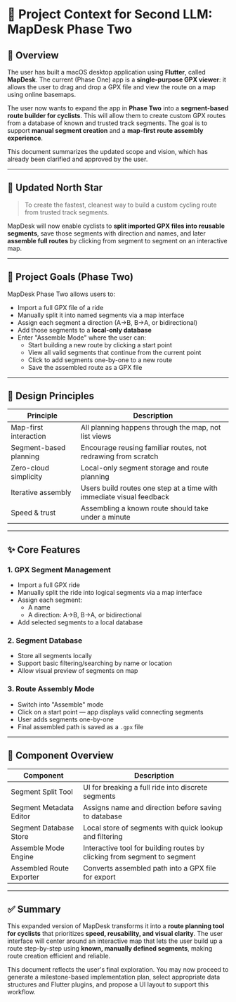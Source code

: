# 🧠 Project Context for Second LLM: MapDesk Phase Two

## 📍 Overview

The user has built a macOS desktop application using **Flutter**, called **MapDesk**. The current (Phase One) app is a **single-purpose GPX viewer**: it allows the user to drag and drop a GPX file and view the route on a map using online basemaps.

The user now wants to expand the app in **Phase Two** into a **segment-based route builder for cyclists**. This will allow them to create custom GPX routes from a database of known and trusted track segments. The goal is to support **manual segment creation** and a **map-first route assembly experience**.

This document summarizes the updated scope and vision, which has already been clarified and approved by the user.

---

## 🚩 Updated North Star

> To create the fastest, cleanest way to build a custom cycling route from trusted track segments.

MapDesk will now enable cyclists to **split imported GPX files into reusable segments**, save those segments with direction and names, and later **assemble full routes** by clicking from segment to segment on an interactive map.

---

## 🧭 Project Goals (Phase Two)

MapDesk Phase Two allows users to:

- Import a full GPX file of a ride
- Manually split it into named segments via a map interface
- Assign each segment a direction (A→B, B→A, or bidirectional)
- Add those segments to a **local-only database**
- Enter "Assemble Mode" where the user can:
  - Start building a new route by clicking a start point
  - View all valid segments that continue from the current point
  - Click to add segments one-by-one to a new route
  - Save the assembled route as a GPX file

---

## 🧱 Design Principles

| Principle                | Description                                                                 |
|--------------------------|-----------------------------------------------------------------------------|
| Map-first interaction    | All planning happens through the map, not list views                        |
| Segment-based planning   | Encourage reusing familiar routes, not redrawing from scratch               |
| Zero-cloud simplicity    | Local-only segment storage and route planning                               |
| Iterative assembly       | Users build routes one step at a time with immediate visual feedback        |
| Speed & trust            | Assembling a known route should take under a minute                         |

---

## ✨ Core Features

### 1. GPX Segment Management
- Import a full GPX ride
- Manually split the ride into logical segments via a map interface
- Assign each segment:
  - A name
  - A direction: A→B, B→A, or bidirectional
- Add selected segments to a local database

### 2. Segment Database
- Store all segments locally
- Support basic filtering/searching by name or location
- Allow visual preview of segments on map

### 3. Route Assembly Mode
- Switch into "Assemble" mode
- Click on a start point — app displays valid connecting segments
- User adds segments one-by-one
- Final assembled path is saved as a `.gpx` file

---

## 🧩 Component Overview

| Component                | Description                                                                 |
|--------------------------|-----------------------------------------------------------------------------|
| Segment Split Tool       | UI for breaking a full ride into discrete segments                          |
| Segment Metadata Editor  | Assigns name and direction before saving to database                        |
| Segment Database Store   | Local store of segments with quick lookup and filtering                     |
| Assemble Mode Engine     | Interactive tool for building routes by clicking from segment to segment    |
| Assembled Route Exporter | Converts assembled path into a GPX file for export                          |

---

## ✅ Summary

This expanded version of MapDesk transforms it into a **route planning tool for cyclists** that prioritizes **speed, reusability, and visual clarity**. The user interface will center around an interactive map that lets the user build up a route step-by-step using **known, manually defined segments**, making route creation efficient and reliable.

This document reflects the user's final exploration. You may now proceed to generate a milestone-based implementation plan, select appropriate data structures and Flutter plugins, and propose a UI layout to support this workflow.